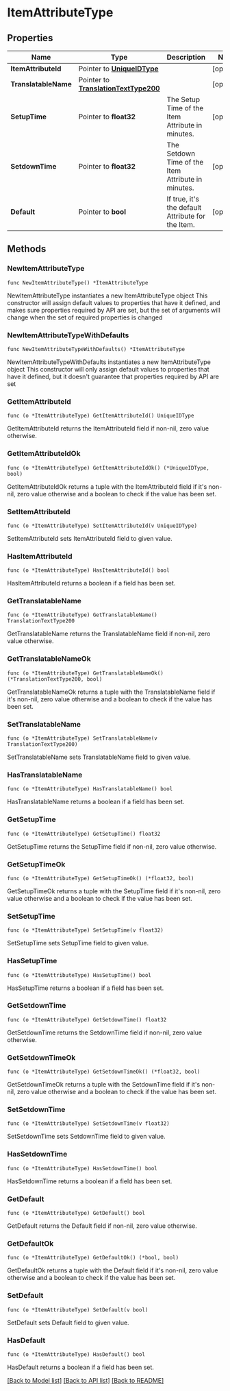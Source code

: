 # ItemAttributeType

## Properties

Name | Type | Description | Notes
------------ | ------------- | ------------- | -------------
**ItemAttributeId** | Pointer to [**UniqueIDType**](UniqueIDType.md) |  | [optional] 
**TranslatableName** | Pointer to [**TranslationTextType200**](TranslationTextType200.md) |  | [optional] 
**SetupTime** | Pointer to **float32** | The Setup Time of the Item Attribute in minutes. | [optional] 
**SetdownTime** | Pointer to **float32** | The Setdown Time of the Item Attribute in minutes. | [optional] 
**Default** | Pointer to **bool** | If true, it&#39;s the default Attribute for the Item. | [optional] 

## Methods

### NewItemAttributeType

`func NewItemAttributeType() *ItemAttributeType`

NewItemAttributeType instantiates a new ItemAttributeType object
This constructor will assign default values to properties that have it defined,
and makes sure properties required by API are set, but the set of arguments
will change when the set of required properties is changed

### NewItemAttributeTypeWithDefaults

`func NewItemAttributeTypeWithDefaults() *ItemAttributeType`

NewItemAttributeTypeWithDefaults instantiates a new ItemAttributeType object
This constructor will only assign default values to properties that have it defined,
but it doesn't guarantee that properties required by API are set

### GetItemAttributeId

`func (o *ItemAttributeType) GetItemAttributeId() UniqueIDType`

GetItemAttributeId returns the ItemAttributeId field if non-nil, zero value otherwise.

### GetItemAttributeIdOk

`func (o *ItemAttributeType) GetItemAttributeIdOk() (*UniqueIDType, bool)`

GetItemAttributeIdOk returns a tuple with the ItemAttributeId field if it's non-nil, zero value otherwise
and a boolean to check if the value has been set.

### SetItemAttributeId

`func (o *ItemAttributeType) SetItemAttributeId(v UniqueIDType)`

SetItemAttributeId sets ItemAttributeId field to given value.

### HasItemAttributeId

`func (o *ItemAttributeType) HasItemAttributeId() bool`

HasItemAttributeId returns a boolean if a field has been set.

### GetTranslatableName

`func (o *ItemAttributeType) GetTranslatableName() TranslationTextType200`

GetTranslatableName returns the TranslatableName field if non-nil, zero value otherwise.

### GetTranslatableNameOk

`func (o *ItemAttributeType) GetTranslatableNameOk() (*TranslationTextType200, bool)`

GetTranslatableNameOk returns a tuple with the TranslatableName field if it's non-nil, zero value otherwise
and a boolean to check if the value has been set.

### SetTranslatableName

`func (o *ItemAttributeType) SetTranslatableName(v TranslationTextType200)`

SetTranslatableName sets TranslatableName field to given value.

### HasTranslatableName

`func (o *ItemAttributeType) HasTranslatableName() bool`

HasTranslatableName returns a boolean if a field has been set.

### GetSetupTime

`func (o *ItemAttributeType) GetSetupTime() float32`

GetSetupTime returns the SetupTime field if non-nil, zero value otherwise.

### GetSetupTimeOk

`func (o *ItemAttributeType) GetSetupTimeOk() (*float32, bool)`

GetSetupTimeOk returns a tuple with the SetupTime field if it's non-nil, zero value otherwise
and a boolean to check if the value has been set.

### SetSetupTime

`func (o *ItemAttributeType) SetSetupTime(v float32)`

SetSetupTime sets SetupTime field to given value.

### HasSetupTime

`func (o *ItemAttributeType) HasSetupTime() bool`

HasSetupTime returns a boolean if a field has been set.

### GetSetdownTime

`func (o *ItemAttributeType) GetSetdownTime() float32`

GetSetdownTime returns the SetdownTime field if non-nil, zero value otherwise.

### GetSetdownTimeOk

`func (o *ItemAttributeType) GetSetdownTimeOk() (*float32, bool)`

GetSetdownTimeOk returns a tuple with the SetdownTime field if it's non-nil, zero value otherwise
and a boolean to check if the value has been set.

### SetSetdownTime

`func (o *ItemAttributeType) SetSetdownTime(v float32)`

SetSetdownTime sets SetdownTime field to given value.

### HasSetdownTime

`func (o *ItemAttributeType) HasSetdownTime() bool`

HasSetdownTime returns a boolean if a field has been set.

### GetDefault

`func (o *ItemAttributeType) GetDefault() bool`

GetDefault returns the Default field if non-nil, zero value otherwise.

### GetDefaultOk

`func (o *ItemAttributeType) GetDefaultOk() (*bool, bool)`

GetDefaultOk returns a tuple with the Default field if it's non-nil, zero value otherwise
and a boolean to check if the value has been set.

### SetDefault

`func (o *ItemAttributeType) SetDefault(v bool)`

SetDefault sets Default field to given value.

### HasDefault

`func (o *ItemAttributeType) HasDefault() bool`

HasDefault returns a boolean if a field has been set.


[[Back to Model list]](../README.md#documentation-for-models) [[Back to API list]](../README.md#documentation-for-api-endpoints) [[Back to README]](../README.md)


